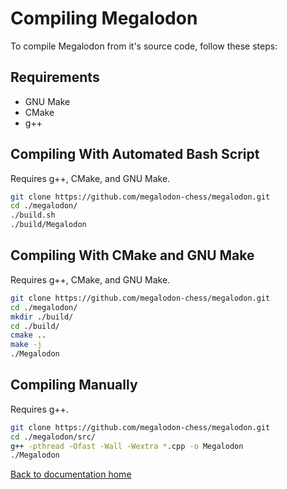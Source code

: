 # Compiling Megalodon

To compile Megalodon from it's source code, follow these steps:

## Requirements

* GNU Make
* CMake
* g++

## Compiling With Automated Bash Script

Requires g++, CMake, and GNU Make.

``` bash
git clone https://github.com/megalodon-chess/megalodon.git
cd ./megalodon/
./build.sh
./build/Megalodon
```

## Compiling With CMake and GNU Make

Requires g++, CMake, and GNU Make.

``` bash
git clone https://github.com/megalodon-chess/megalodon.git
cd ./megalodon/
mkdir ./build/
cd ./build/
cmake ..
make -j
./Megalodon
```

## Compiling Manually

Requires g++.

``` bash
git clone https://github.com/megalodon-chess/megalodon.git
cd ./megalodon/src/
g++ -pthread -Ofast -Wall -Wextra *.cpp -o Megalodon
./Megalodon
```

[Back to documentation home][home]

[home]: https://megalodon-chess.github.io/megalodon/
